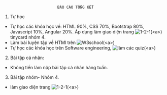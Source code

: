 							BÁO CÁO TỔNG KẾT

1. Tự học
- Tự học các khóa học về: HTML 90%, CSS 70%, Bootstrap 80%, Javascript 10%, Angular 20%. Áp dụng làm giao diện trang ![1-2-1](https://drive.google.com/file/d/1nxWK4BSX9Dj_-W079CHbl0VAp_So55NQ/view?usp=sharing)(&lt;a&gt;) tinycard nhóm 4.
- Làm bài luyện tập về HTMl trên ![W3school](https://drive.google.com/file/d/1nnBTNtC_lI1M1J3cIIyqWrZA3KmcWI3W/view?usp=sharing)(&lt;a&gt;)
- Tự học các khóa học trên Software engineering, ![làm các quiz](https://drive.google.com/drive/folders/1a6SG4TauM3hlXmgSzBUSk0MEC4bS0W0G?usp=sharing)(&lt;a&gt;)  
2. Bài tập cá nhân:
- Không tiến làm nộp bài tập cá nhân hàng tuần.
3. Bài tập nhóm- Nhóm 4.
- làm giao diện trang ![1-2-1](https://drive.google.com/file/d/1nxWK4BSX9Dj_-W079CHbl0VAp_So55NQ/view?usp=sharing)(&lt;a&gt;)